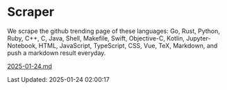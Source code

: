 # Scraper

We scrape the github trending page of these languages: Go, Rust, Python, Ruby, C++, C, Java, Shell, Makefile, Swift, Objective-C, Kotlin, Jupyter-Notebook, HTML, JavaScript, TypeScript, CSS, Vue, TeX, Markdown, and push a markdown result everyday.

[2025-01-24.md](https://github.com/cumthxy/github-trending-backup/blob/master/2025-01-24.md)

Last Updated: 2025-01-24 02:00:17